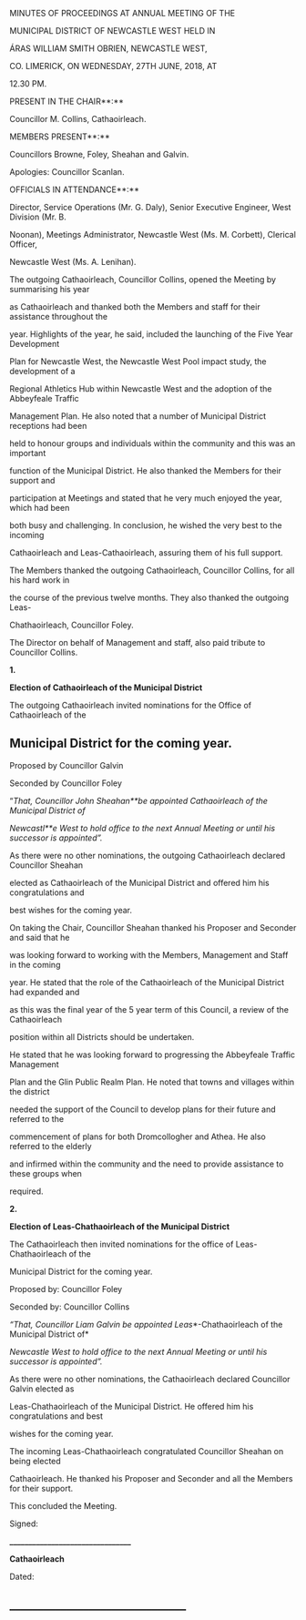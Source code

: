 MINUTES OF PROCEEDINGS AT ANNUAL MEETING OF THE

MUNICIPAL DISTRICT OF NEWCASTLE WEST HELD IN

ÁRAS WILLIAM SMITH OBRIEN, NEWCASTLE WEST,

CO. LIMERICK, ON WEDNESDAY, 27TH JUNE, 2018, AT

12.30 PM.

PRESENT IN THE CHAIR**:**

Councillor M. Collins, Cathaoirleach.

MEMBERS PRESENT**:**

Councillors Browne, Foley, Sheahan and Galvin.

Apologies: Councillor Scanlan.

OFFICIALS IN ATTENDANCE**:**

Director, Service Operations (Mr. G. Daly), Senior Executive Engineer, West Division (Mr. B.

Noonan), Meetings Administrator, Newcastle West (Ms. M. Corbett), Clerical Officer,

Newcastle West (Ms. A. Lenihan).

The outgoing Cathaoirleach, Councillor Collins, opened the Meeting by summarising his year

as Cathaoirleach and thanked both the Members and staff for their assistance throughout the

year. Highlights of the year, he said, included the launching of the Five Year Development

Plan for Newcastle West, the Newcastle West Pool impact study, the development of a

Regional Athletics Hub within Newcastle West and the adoption of the Abbeyfeale Traffic

Management Plan. He also noted that a number of Municipal District receptions had been

held to honour groups and individuals within the community and this was an important

function of the Municipal District. He also thanked the Members for their support and

participation at Meetings and stated that he very much enjoyed the year, which had been

both busy and challenging. In conclusion, he wished the very best to the incoming

Cathaoirleach and Leas-Cathaoirleach, assuring them of his full support.

The Members thanked the outgoing Cathaoirleach, Councillor Collins, for all his hard work in

the course of the previous twelve months. They also thanked the outgoing Leas-

Chathaoirleach, Councillor Foley.

The Director on behalf of Management and staff, also paid tribute to Councillor Collins.

**1.**

**Election of Cathaoirleach of the Municipal District**

The outgoing Cathaoirleach invited nominations for the Office of Cathaoirleach of the

Municipal District for the coming year.
---
Proposed by Councillor Galvin

Seconded by Councillor Foley

“*That, Councillor John Sheahan**be appointed Cathaoirleach of the Municipal District of*

*Newcastl**e West to hold office to the next Annual Meeting or until his successor is appointed”.*

As there were no other nominations, the outgoing Cathaoirleach declared Councillor Sheahan

elected as Cathaoirleach of the Municipal District and offered him his congratulations and

best wishes for the coming year.

On taking the Chair, Councillor Sheahan thanked his Proposer and Seconder and said that he

was looking forward to working with the Members, Management and Staff in the coming

year. He stated that the role of the Cathaoirleach of the Municipal District had expanded and

as this was the final year of the 5 year term of this Council, a review of the Cathaoirleach

position within all Districts should be undertaken.

He stated that he was looking forward to progressing the Abbeyfeale Traffic Management

Plan and the Glin Public Realm Plan. He noted that towns and villages within the district

needed the support of the Council to develop plans for their future and referred to the

commencement of plans for both Dromcollogher and Athea. He also referred to the elderly

and infirmed within the community and the need to provide assistance to these groups when

required.

**2.**

**Election of Leas-Chathaoirleach of the Municipal District**

The Cathaoirleach then invited nominations for the office of Leas-Chathaoirleach of the

Municipal District for the coming year.

Proposed by: Councillor Foley

Seconded by: Councillor Collins

*“That, Councillor Liam Galvin be appointed Leas**-Chathaoirleach of the Municipal District of*

*Newcastle West to hold office to the next Annual Meeting or until his successor is appointed”.*

As there were no other nominations, the Cathaoirleach declared Councillor Galvin elected as

Leas-Chathaoirleach of the Municipal District. He offered him his congratulations and best

wishes for the coming year.

The incoming Leas-Chathaoirleach congratulated Councillor Sheahan on being elected

Cathaoirleach. He thanked his Proposer and Seconder and all the Members for their support.

This concluded the Meeting.

Signed:

**\_\_\_\_\_\_\_\_\_\_\_\_\_\_\_\_\_\_\_\_\_\_\_\_\_\_\_\_\_\_\_\_**

**Cathaoirleach**

Dated:

**\_\_\_\_\_\_\_\_\_\_\_\_\_\_\_\_\_\_\_\_\_\_\_\_\_\_\_\_\_\_\_**
---
